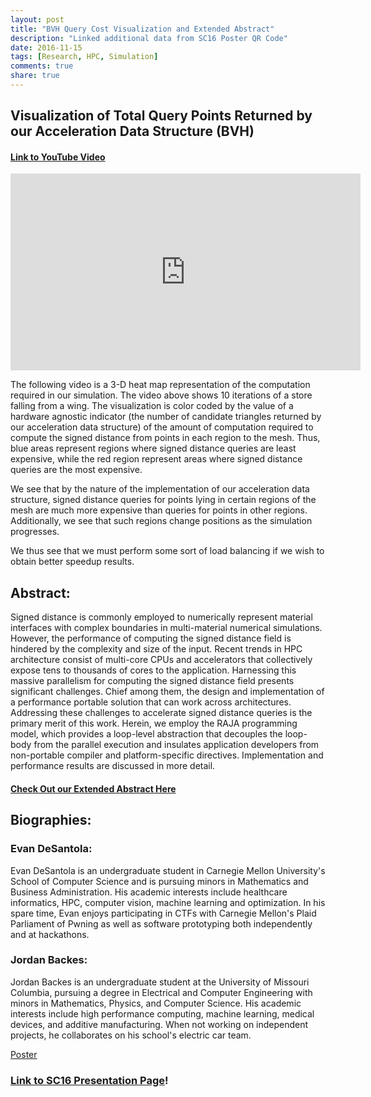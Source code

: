 ```yaml
---
layout: post
title: "BVH Query Cost Visualization and Extended Abstract"
description: "Linked additional data from SC16 Poster QR Code"
date: 2016-11-15
tags: [Research, HPC, Simulation]
comments: true
share: true
---
```





## Visualization of Total Query Points Returned by our Acceleration Data Structure (BVH)

#### [Link to YouTube Video](https://www.youtube.com/watch?v=19-r0b_PfLU&feature=youtu.be)

<iframe width="560" height="315" src="https://www.youtube.com/embed/19-r0b_PfLU" frameborder="0" allowfullscreen></iframe>

 
The following video is a 3-D heat map representation of the computation required in our simulation.  The video above shows 10 iterations of a store falling from a wing.  The visualization is color coded by the value of a hardware agnostic indicator (the number of candidate triangles returned by our acceleration data structure) of the amount of computation required to compute the signed distance from points in each region to the mesh.  Thus, blue areas represent regions where signed distance queries are least expensive, while the red region represent areas where signed distance queries are the most expensive.


We see that by the nature of the implementation of our acceleration data structure, signed distance queries for points lying in certain regions of the mesh are much more expensive than queries for points in other regions.  Additionally, we see that such regions change positions as the simulation progresses.  


We thus see that we must perform some sort of load balancing if we wish to obtain better speedup results.


## Abstract:

Signed distance is commonly employed to numerically represent material interfaces with complex boundaries in multi-material numerical simulations. However, the performance of computing the signed distance field is hindered by the complexity and size of the input. Recent trends in HPC architecture consist of multi-core CPUs and accelerators that collectively expose tens to thousands of cores to the application. Harnessing this massive parallelism for computing the signed distance field presents significant challenges. Chief among them, the design and implementation of a performance portable solution that can work across architectures. Addressing these challenges to accelerate signed distance queries is the primary merit of this work. Herein, we employ the RAJA programming model, which provides a loop-level abstraction that decouples the loop-body from the parallel execution and insulates application developers from non-portable compiler and platform-specific directives. Implementation and performance results are discussed in more detail.

#### [Check Out our Extended Abstract Here](/files/sc16ExtendedAbstract.pdf) 


## Biographies:

### Evan DeSantola:
Evan DeSantola is an undergraduate student in Carnegie Mellon University's School of Computer Science and is pursuing minors in Mathematics and Business Administration. His academic interests include healthcare informatics, HPC, computer vision, machine learning and optimization. In his spare time, Evan enjoys participating in CTFs with Carnegie Mellon's Plaid Parliament of Pwning as well as software prototyping both independently and at hackathons.

### Jordan Backes:
Jordan Backes is an undergraduate student at the University of Missouri Columbia, pursuing a degree in Electrical and Computer Engineering with minors in Mathematics, Physics, and Computer Science. His academic interests include high performance computing, machine learning, medical devices, and additive manufacturing. When not working on independent projects, he collaborates on his school's electric car team.


[Poster](/files/PosterFinalSubmitThis)

### [Link to SC16 Presentation Page](http://sc16.supercomputing.org/presentation/?id=spost141&sess=sess318)!



